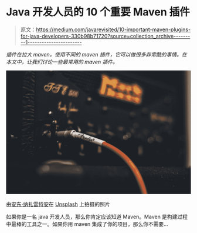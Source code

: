 # Java 开发人员的 10 个重要 Maven 插件

> 原文：<https://medium.com/javarevisited/10-important-maven-plugins-for-java-developers-330b98b71720?source=collection_archive---------1----------------------->

*插件在拉大 maven。使用不同的 maven 插件，它可以做很多非常酷的事情。在本文中，让我们讨论一些最常用的 maven 插件。*

![](img/5d54efb4ed35419a6d9d2115ed0efba9.png)

由[安东·纳扎雷特安](https://unsplash.com/@anton_nazaretian?utm_source=medium&utm_medium=referral)在 [Unsplash](https://unsplash.com?utm_source=medium&utm_medium=referral) 上拍摄的照片

如果你是一名 java 开发人员，那么你肯定应该知道 Maven。Maven 是构建过程中最棒的工具之一。如果你用 maven 集成了你的项目，那么你不需要…
